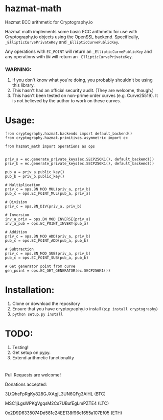 # hazmat-math
Hazmat ECC arithmetic for Cryptography.io

Hazmat math implements some basic ECC arithmetic for use with Cryptography.io objects using the OpenSSL backend. Specifically, `_EllipticCurvePrivateKey` and `_EllipticCurvePublicKey`.

Any operations with `EC_POINT` will return an `_EllipticCurvePublicKey` and any operations with `BN` will return an `_EllipticCurvePrivateKey`.

### WARNING:
1. If you don't know what you're doing, you probably shouldn't be using this library.
2. This hasn't had an official security audit. (They are welcome, though.)
3. This hasn't been tested on non-prime order curves (e.g. Curve25519). It is not believed by the author to work on these curves.

# Usage:
```
from cryptography.hazmat.backends import default_backend()
from cryptography.hazmat.primitives.asymmetric import ec

from hazmat_math import operations as ops


priv_a = ec.generate_private_keys(ec.SECP256K1(), default_backend())
priv_b = ec.generate_private_keys(ec.SECP256K1(), default_backend())

pub_a = priv_a.public_key()
pub_b = priv_b.public_key()

# Multiplication
priv_c = ops.BN_MOD_MUL(priv_a, priv_b)
pub_c = ops.EC_POINT_MUL(pub_a, priv_a)

# Division
priv_c = ops.BN_DIV(priv_a, priv_b)

# Inversion
inv_a_priv = ops.BN_MOD_INVERSE(priv_a)
inv_a_pub = ops.EC_POINT_INVERT(pub_a)

# Addition
priv_c = ops.BN_MOD_ADD(priv_a, priv_b)
pub_c = ops.EC_POINT_ADD(pub_a, pub_b)

# Subtraction
priv_c = ops.BN_MOD_SUB(priv_a, priv_b)
pub_c = ops.EC_POINT_SUB(pub_a, pub_b)

# Get generator point from curve
gen_point = ops.EC_GET_GENERATOR(ec.SECP256K1())
```

# Installation:
1. Clone or download the repository
2. Ensure that you have cryptography.io install (`pip install cryptography`)
3. `python setup.py install`

# TODO:
1. Testing!
2. Get setup on pypy.
3. Extend arithmetic functionality

#

Pull Requests are welcome!

Donations accepted:

3LtQheFpRgKy828GJXAgjL3UN6QFg3AiHL (BTC)

MSC1jLgsWPKgVgqsM2Cs7UBufEgLmPZTE4 (LTC)

0x2D9D6335074Dd581c24EE138f96c1655a107Ef05 (ETH)
